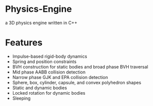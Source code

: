 # Physics-Engine
 a 3D physics engine written in C++

# Features
- Impulse-based rigid-body dynamics
- Spring and position constraints
- BVH construction for static bodies and broad phase BVH traversal
- Mid phase AABB collision detection
- Narrow phase GJK and EPA collision detection
- Sphere, box, cylinder, capsule, and convex polyhedron shapes
- Static and dynamic bodies
- Locked rotation for dynamic bodies
- Sleeping
